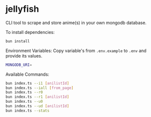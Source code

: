 # jellyfish

CLI tool to scrape and store anime(s) in your own mongodb database.

To install dependencies:

```bash
bun install
```

Environment Variables:
Copy variable's from `.env.example` to `.env` and provide its values.

```bash
MONGODB_URI=
```

Available Commands:

```bash
bun index.ts --i1 [anilistId]
bun index.ts --iall [from_page]
bun index.ts --r0
bun index.ts --r1 [anilistId]
bun index.ts --u0
bun index.ts --ud [anilistId]
bun index.ts --stats
```
